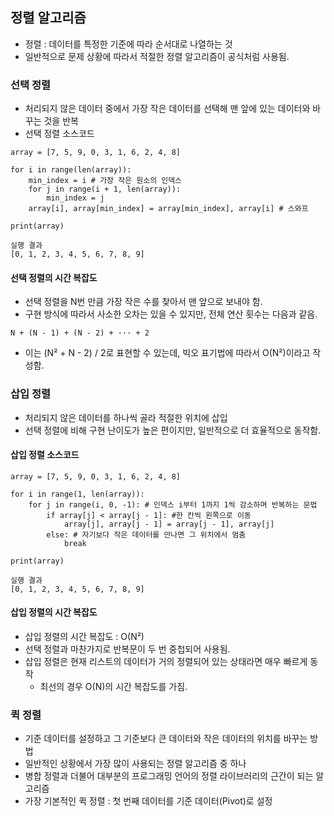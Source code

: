 ## 정렬 알고리즘
- 정렬 : 데이터를 특정한 기준에 따라 순서대로 나열하는 것
- 일반적으로 문제 상황에 따라서 적절한 정렬 알고리즘이 공식처럼 사용됨.

### 선택 정렬
- 처리되지 않은 데이터 중에서 가장 작은 데이터를 선택해 맨 앞에 있는 데이터와 바꾸는 것을 반복
- 선택 정렬 소스코드
```
array = [7, 5, 9, 0, 3, 1, 6, 2, 4, 8]

for i in range(len(array)):
    min_index = i # 가장 작은 원소의 인덱스
    for j in range(i + 1, len(array)):
        min_index = j
    array[i], array[min_index] = array[min_index], array[i] # 스와프

print(array)

실행 결과
[0, 1, 2, 3, 4, 5, 6, 7, 8, 9]
```

#### 선택 정렬의 시간 복잡도
- 선택 정렬을 N번 만큼 가장 작은 수를 찾아서 맨 앞으로 보내야 함.
- 구현 방식에 따라서 사소한 오차는 있을 수 있지만, 전체 연산 횟수는 다음과 같음.
```
N + (N - 1) + (N - 2) + ··· + 2
```
- 이는 (N² + N - 2) / 2로 표현할 수 있는데, 빅오 표기법에 따라서 O(N²)이라고 작성함.

### 삽입 정렬
- 처리되지 않은 데이터를 하나씩 골라 적절한 위치에 삽입
- 선택 정렬에 비해 구현 난이도가 높은 편이지만, 일반적으로 더 효율적으로 동작함.

#### 삽입 정렬 소스코드
```
array = [7, 5, 9, 0, 3, 1, 6, 2, 4, 8]

for i in range(1, len(array)):
    for j in range(i, 0, -1): # 인덱스 i부터 1까지 1씩 감소하며 반복하는 문법
        if array[j] < array[j - 1]: #한 칸씩 왼쪽으로 이동
            array[j], array[j - 1] = array[j - 1], array[j]
        else: # 자기보다 작은 데이터를 만나면 그 위치에서 멈춤
            break

print(array)

실행 결과
[0, 1, 2, 3, 4, 5, 6, 7, 8, 9]
```

#### 삽입 정렬의 시간 복잡도
- 삽입 정렬의 시간 복잡도 : O(N²)
- 선택 정렬과 마찬가지로 반복문이 두 번 중첩되어 사용됨.
- 삽입 정렬은 현재 리스트의 데이터가 거의 정렬되어 있는 상태라면 매우 빠르게 동작
  - 최선의 경우 O(N)의 시간 복잡도를 가짐.

### 퀵 정렬
- 기준 데이터를 설정하고 그 기준보다 큰 데이터와 작은 데이터의 위치를 바꾸는 방법
- 일반적인 상황에서 가장 많이 사용되는 정렬 알고리즘 중 하나
- 병합 정렬과 더불어 대부분의 프로그래밍 언어의 정렬 라이브러리의 근간이 되는 알고리즘
- 가장 기본적인 퀵 정렬 : 첫 번째 데이터를 기준 데이터(Pivot)로 설정

#### 
